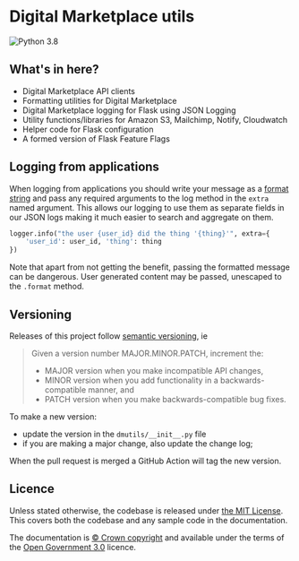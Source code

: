Digital Marketplace utils
=========================

![Python 3.8](https://img.shields.io/badge/python-3.8-blue.svg)

## What's in here?

* Digital Marketplace API clients
* Formatting utilities for Digital Marketplace
* Digital Marketplace logging for Flask using JSON Logging
* Utility functions/libraries for Amazon S3, Mailchimp, Notify, Cloudwatch
* Helper code for Flask configuration
* A formed version of Flask Feature Flags

## Logging from applications

When logging from applications you should write your message as a [format
string](https://docs.python.org/2/library/string.html#format-string-syntax) and pass any required
arguments to the log method in the `extra` named argument. This allows our logging to use them as
separate fields in our JSON logs making it much easier to search and aggregate on them.

```python
logger.info("the user {user_id} did the thing '{thing}'", extra={
    'user_id': user_id, 'thing': thing
})
```

Note that apart from not getting the benefit, passing the formatted message can be dangerous. User
generated content may be passed, unescaped to the `.format` method.

## Versioning

Releases of this project follow [semantic versioning](http://semver.org/), ie
> Given a version number MAJOR.MINOR.PATCH, increment the:
>
> - MAJOR version when you make incompatible API changes,
> - MINOR version when you add functionality in a backwards-compatible manner, and
> - PATCH version when you make backwards-compatible bug fixes.

To make a new version:
- update the version in the `dmutils/__init__.py` file
- if you are making a major change, also update the change log;

When the pull request is merged a GitHub Action will tag the new version.

## Licence

Unless stated otherwise, the codebase is released under [the MIT License][mit].
This covers both the codebase and any sample code in the documentation.

The documentation is [&copy; Crown copyright][copyright] and available under the terms
of the [Open Government 3.0][ogl] licence.

[mit]: LICENCE
[copyright]: http://www.nationalarchives.gov.uk/information-management/re-using-public-sector-information/uk-government-licensing-framework/crown-copyright/
[ogl]: http://www.nationalarchives.gov.uk/doc/open-government-licence/version/3/

